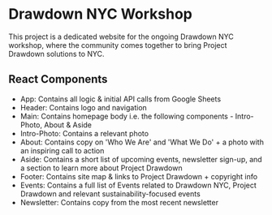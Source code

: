 # Drawdown NYC Workshop

This project is a dedicated website for the ongoing Drawdown NYC workshop, where the community comes together to bring Project Drawdown solutions to NYC.

## React Components

- App: Contains all logic & initial API calls from Google Sheets
- Header: Contains logo and navigation
- Main: Contains homepage body i.e. the following components - Intro-Photo, About & Aside
- Intro-Photo: Contains a relevant photo
- About: Contains copy on 'Who We Are' and 'What We Do' + a photo with an inspiring call to action
- Aside: Contains a short list of upcoming events, newsletter sign-up, and a section to learn more about Project Drawdown
- Footer: Contains site map & links to Project Drawdown + copyright info
- Events: Contains a full list of Events related to Drawdown NYC, Project Drawdown and relevant sustainability-focused events
- Newsletter: Contains copy from the most recent newsletter 